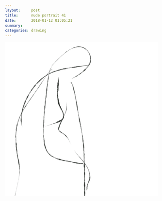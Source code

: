 ```yaml
---
layout:     post
title:      nude portrait 41
date:       2018-01-12 01:05:21
summary:    
categories: drawing
---
```

![nude portrait 41](/images/diary/nude-portrait-41.png ".")
